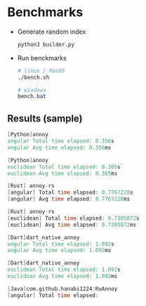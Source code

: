 # Benchmarks

+ Generate random index
  ```bash
  python3 builder.py
  ```
+ Run benckmarks
    ```bash
    # linux / MacOS
    ./bench.sh
    ```
    ```powershell
    # windows
    bench.bat
    ```

## Results (sample)

```verilog
[Python]annoy
angular Total time elapsed: 0.356s
angular Avg time elapsed: 0.356ms

[Python]annoy
euclidean Total time elapsed: 0.365s
euclidean Avg time elapsed: 0.365ms

[Rust] annoy-rs
[angular] Total time elapsed: 0.7767228s
[angular] Avg time elapsed: 0.7767228ms

[Rust] annoy-rs
[euclidean] Total time elapsed: 0.7305872s
[euclidean] Avg time elapsed: 0.7305872ms

[Dart]dart_native_annoy
angular Total time elapsed: 1.092s
angular Avg time elapsed: 1.092ms

[Dart]dart_native_annoy
euclidean Total time elapsed: 1.092s
euclidean Avg time elapsed: 1.092ms

[Java]com.github.hanabi1224:RuAnnoy
[angular] Total time elapsed:
